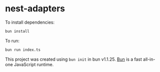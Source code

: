 # nest-adapters

To install dependencies:

```bash
bun install
```

To run:

```bash
bun run index.ts
```

This project was created using `bun init` in bun v1.1.25. [Bun](https://bun.sh) is a fast all-in-one JavaScript runtime.
